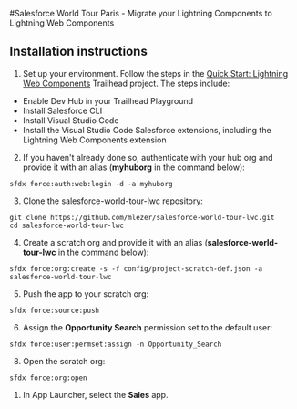 #Salesforce World Tour Paris - Migrate your Lightning Components to Lightning Web Components

## Installation instructions

1. Set up your environment. Follow the steps in the [Quick Start: Lightning Web Components](https://trailhead.salesforce.com/content/learn/projects/quick-start-lightning-web-components/) Trailhead project. The steps include:

-   Enable Dev Hub in your Trailhead Playground
-   Install Salesforce CLI
-   Install Visual Studio Code
-   Install the Visual Studio Code Salesforce extensions, including the Lightning Web Components extension

2. If you haven't already done so, authenticate with your hub org and provide it with an alias (**myhuborg** in the command below):

```
sfdx force:auth:web:login -d -a myhuborg
```

3. Clone the salesforce-world-tour-lwc repository:

```
git clone https://github.com/mlezer/salesforce-world-tour-lwc.git
cd salesforce-world-tour-lwc
```

4. Create a scratch org and provide it with an alias (**salesforce-world-tour-lwc** in the command below):

```
sfdx force:org:create -s -f config/project-scratch-def.json -a salesforce-world-tour-lwc
```

5. Push the app to your scratch org:

```
sfdx force:source:push
```

6. Assign the **Opportunity Search** permission set to the default user:

```
sfdx force:user:permset:assign -n Opportunity_Search
```

8. Open the scratch org:

```
sfdx force:org:open
```

1.  In App Launcher, select the **Sales** app.